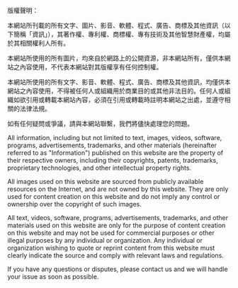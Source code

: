 版權聲明：

本網站所刊載的所有文字、圖片、影音、軟體、程式、廣告、商標及其他資訊（以下簡稱「資訊」），其著作權、專利權、商標權、專有技術及其他智慧財產權，均屬於其相關權利人所有。

本網站所使用的所有圖片，均來自於網路上的公開資源，非本網站所有，僅供本網站之內容使用，不代表本網站對其版權享有任何控制權。

本網站所使用的所有文字、影音、軟體、程式、廣告、商標及其他資訊，均僅供本網站之內容使用，不得被任何人或組織用於商業目的或其他非法目的。任何人或組織如欲引用或轉載本網站內容，必須在引用或轉載時註明本網站之出處，並遵守相關的法律法規。

如有任何疑問或爭議，請與本網站聯繫，我們將儘快處理您的問題。

All information, including but not limited to text, images, videos, software, programs, advertisements, trademarks, and other materials (hereinafter referred to as "Information") published on this website are the property of their respective owners, including their copyrights, patents, trademarks, proprietary technologies, and other intellectual property rights.

All images used on this website are sourced from publicly available resources on the Internet, and are not owned by this website. They are only used for content creation on this website and do not imply any control or ownership over the copyright of such images.

All text, videos, software, programs, advertisements, trademarks, and other materials used on this website are only for the purpose of content creation on this website and may not be used for commercial purposes or other illegal purposes by any individual or organization. Any individual or organization wishing to quote or reprint content from this website must clearly indicate the source and comply with relevant laws and regulations.

If you have any questions or disputes, please contact us and we will handle your issue as soon as possible.